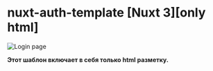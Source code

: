 # nuxt-auth-template [Nuxt 3][only html]

![Login page](https://github.com/brusnitsyn/nuxt-auth-template/assets/loginpage.png)

**Этот шаблон включает в себя только html разметку.**

